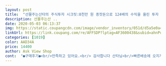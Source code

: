 ```yaml
---
layout: post 
title:  "선물주는산타의 주식투자 시크릿:8천만 원 종잣돈으로 124배의 수익을 올린 투자 고수가 되기까지, 비즈니스북스" 
description: 선물주는산 ..
date: 2020-05-03 06:13:37 
img: https://static.coupangcdn.com/image/vendor_inventory/051d/d5a5e0a4edead06313fdbfa099d6974fb599b205172a366fcea7c29b311d.jpg 
linkUrl: https://link.coupang.com/re/AFFSDP?lptag=AF3600438&subid=ahnPublicAsk&pageKey=1464406885&itemId=2518603427&vendorItemId=70511529737&traceid=V0-113-dd38f072ddf96262 
categories: [1019] 
color: AAD34A 
price: 14400 
author: Ask View Shop 
cont:  "●구매후기●<br/>만족하고 있어요.<br/> 감사합니다 산타님<br/>빠른배송에 오지게 감사드리구요<br/>이책 저자님 덕분에 작년에 돈벌어서<br/>읽기 딱 좋은 두께, 싸이즈 입니다<br/>최고급 냉장고하고 큰 티비사서<br/>평범<br/>한번 읽으면 그 자리에서 다 읽게 만듭니다~<br/>" 
---
```

